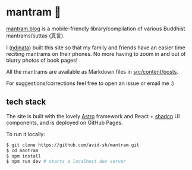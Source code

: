 # mantram 📿

[mantram.blog](https://mantram.blog/) is a mobile-friendly library/compilation of
various Buddhist mantrams/suttas (真言).

I ([ndinata](https://github.com/ndinata)) built this site so that my family and
friends have an easier time reciting mantrams on their phones. No more having to
zoom in and out of blurry photos of book pages!

All the mantrams are available as Markdown files in [src/content/posts](./src/content/posts/).

For suggestions/corrections feel free to open an issue or email me :)

## tech stack

The site is built with the lovely [Astro](https://astro.build) framework and React + [shadcn](https://ui.shadcn.com) UI components, and is deployed on GitHub Pages.

To run it locally:

```sh
$ git clone https://github.com/avid-sh/mantram.git
$ cd mantram
$ npm install
$ npm run dev # starts a localhost dev server
```
